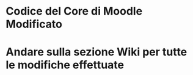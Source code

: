 # Codice del Core di Moodle Modificato
# Andare sulla sezione Wiki per tutte le modifiche effettuate
